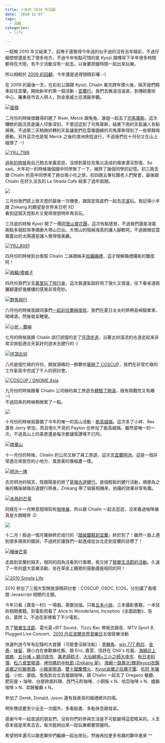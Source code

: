 ```yaml
---
title: 小朱的 2010 年回顧
date: '2010-12-07'
tags:
  - 回顧
categories:
  - life

---
```

一眨眼 2010 年又結束了。前陣子還覺得今年過的似乎過的沒有去年精彩，不過仔細想想還是去了很多地方。不過今年有點可惜的是 Kyozi 跟輝哥下半年很多時間都待在大陸，有不少活動沒有一起去。以後要把握時間一起出來玩樂。  
  
所以相較於 [2009 的回顧](http://yurenju.blogspot.com/2009/12/2009.html)，今年還是過得很精彩囉 :-)  
  
在 2009 的最後一天，在彩虹公園跟 Kyozi, Chialin 看完跨年煙火後，隔天我們騎車前往宜蘭，開始新年的第一個活動 - [宜蘭行](http://yurenju.blogspot.com/2010/01/blog-post.html)。我們去礁溪泡溫泉，到傳統藝術中心、羅東夜市去人擠人，到金車威士忌酒廠參觀。  
  
[![窗檽](images/0.jpg)](http://www.flickr.com/photos/yurenju/4247660621/ "Flickr 上 yurenju 的 窗檽")  
  
  
二月份的時候很難得的邀了 River, Merck 跟兔兔、康姐一起去了[司馬庫斯](http://yurenju.blogspot.com/2010/02/smangus.html)。這次糟糕的路況真是讓人印象深刻，千里迢迢到了司馬庫斯，結果下雨的天氣讓人有點掃興。不過第二天稍微好轉的天氣讓我們在雲霧圍繞的司馬庫斯得到了一些寧靜與感動。另外這次也是幫 Merck 之後的澳洲旅程送行，不過我們在十月份又在山上碰頭了 :-)  
  
[![YRJ_7188](images/1.jpg)](http://www.flickr.com/photos/yurenju/4346841523/ "Flickr 上 yurenju 的 YRJ_7188")  
  
[過年的時候](http://yurenju.blogspot.com/2010/02/2010.html)我自己跑去來義逛逛，沒想到莫拉克風災造成的傷害還沒恢復，So sad。大年初一的時候幾個國中同學聚了一下，補齊了幾個同學的記憶。初三跑去跟 Chialin 的高中同學來了趟台南小吃之旅，初四跟五專社團老人們聚會，最後跟 Chialin 在好久沒去的 La Strada Cafe 結束了過年假期。  
  

[![](images/2.jpg)](http://1.bp.blogspot.com/_iOO0fC4NKLE/S39hyyoB7hI/AAAAAAAAIMk/V7QgyIJ3BRc/s640/IMAG0186.jpg)

  
  
三月份我們搭上放天燈的最後一次機會，跟固定班底們一起去[平溪](http://yurenju.blogspot.com/2010/03/2010-pingsi-sky-lanterns.html)玩。我記得小羊跟 Znikang 的願望是世界末日吧 XD  
看到這個天燈影片又覺得很想明年再去玩。  
  
  
  
三月底的時候 Kyozi 開了一團[阿里山賞花團](http://yurenju.blogspot.com/2010/04/2010-alishan.html)，這次有點感冒，不過我們還是凌晨兩點多就起來準備衝大塔山日出。大塔山的階梯海真的讓人腳軟阿。不過微微從雲霧露出的太陽還是讓人覺得很美麗。  
  
[![YRJ_8091](images/3.jpg)](http://www.flickr.com/photos/yurenju/4479283844/ "Flickr 上 yurenju 的 YRJ_8091")  
  
四月份的時候到台南幫 Chialin 二姊跟姊夫[拍攝婚禮](http://yurenju.blogspot.com/2010/04/chialin.html)，這才理解婚禮攝影的難度阿！  
  
[![拜轎/摸橘子](images/4.jpg)](http://www.flickr.com/photos/yurenju/4516466734/ "Flickr 上 yurenju 的 拜轎/摸橘子")  
  
四月份我們又去[萬里玩了飛行傘](http://yurenju.blogspot.com/2010/04/blog-post_18.html)，這次我運氣超好飛了很久又很遠，往下看省道距離腳邊好幾層樓的感覺非常奇妙。  
  
[![野馬飛行](images/5.jpg)](http://www.flickr.com/photos/yurenju/4529223233/ "Flickr 上 yurenju 的 野馬飛行")  
  
六月份的時候我跟同事們[一起前往蘭嶼度假](http://yurenju.blogspot.com/2010/06/2010.html)，我們在夏日炎炎的熱帶島嶼騎單車，喝啤酒，然後發呆睡覺。  
  
[![小折 - 蘭嶼](images/6.jpg)](http://www.flickr.com/photos/yurenju/4721139319/ "Flickr 上 yurenju 的 小折 - 蘭嶼")  
  
七月的時候我跟 Chialin 誤打誤撞的走了[坪頂步道](http://yurenju.blogspot.com/2010/07/blog-post_25.html)，沿著古圳溪流的古道走起來非常涼爽挺適合天氣好的週末去健行的 :)  
  
[![坪頂古圳](images/7.jpg)](http://www.flickr.com/photos/yurenju/4827092488/ "Flickr 上 yurenju 的 坪頂古圳")  
  
八月是個忙碌的月份，開放源碼的一群夥伴[舉辦了 COSCUP](http://www.flickr.com/photos/yurenju/sets/72157624716596566/)，我們在非常忙碌的工作氣氛中完成了千人的研討會。  
  
[![COSCUP / GNOME.Asia](images/8.jpg)](http://www.flickr.com/photos/yurenju/4897836291/ "Flickr 上 yurenju 的 COSCUP / GNOME.Asia")  
  
九月份的時候跟著 Chialin 公司辦的員工旅遊去[體驗了朔溪](http://picasaweb.google.com/yurenju/OotKfJ)，既有挑戰性又有趣 :-)  
不過回來的時候稍微累了一點。  
  
[![](images/9.JPG)](http://picasaweb.google.com/lh/photo/MfV8J11c5kxy9JMKc-0XgA?feat=embedwebsite)  
  
十月份的時候我籌備了今年的唯一的高山活動 - [能高越嶺](http://yurenju.blogspot.com/2010/10/blog-post.html)。這次多了小祥、Rex 還有 Jerry 參加，而且很久不見的 Payton 也參加了能高越嶺。雖然是唯一的一次，不過高山上的美景還是每次都讓我讚嘆不已阿。  
  
[![南華山](images/10.jpg)](http://www.flickr.com/photos/yurenju/5092340281/ "Flickr 上 yurenju 的 南華山")  
  
十一月份的時候，Chialin 的公司又辦了員工旅遊，這次去[宜蘭明池](http://yurenju.blogspot.com/2010/11/blog-post.html)。這是一個非常適合來放空的小地方，風景美的像幅畫一樣。  
  
[![明池一隅](images/11.jpg)](http://www.flickr.com/photos/yurenju/5191605901/ "Flickr 上 yurenju 的 明池一隅")  
  
去完明池的隔天，陰錯陽差的排了[草嶺古道健行](http://yurenju.blogspot.com/2010/11/blog-post_23.html)。是個輕鬆的健行活動，順便為之後的桶後越嶺古道健行熱身。Znikang 帶了組裝相機來，拍攝的效果非常有趣。  
  
[![未熟的芒草](images/12.jpg)](http://www.flickr.com/photos/yurenju/5195046272/ "Flickr 上 yurenju 的 未熟的芒草")  
  
同樣在十一月無意間得知有[咖啡展](http://yurenju.blogspot.com/2010/11/2010.html)，所以跟 Chialin 一起去逛逛，沒來看過咖啡展真是大開眼界 :D  
  
[![](images/13.jpg)](http://picasaweb.google.com/lh/photo/ns0a2Cz6-h33RI7GhlHsMw?feat=embedwebsite)  
  
十二月！經過一個月籌辦終於成行的『[踏破鐵鞋到宜蘭](http://yurenju.blogspot.com/2010/12/blog-post.html)』終於到了！雖然一路上遇到很多搞笑的錯誤，不過終於讓我們一起達成從台北走到宜蘭的目標了！  
  
[![桶後芒草](images/14.jpg)](http://www.flickr.com/photos/yurenju/5232747275/ "Flickr 上 yurenju 的 桶後芒草")  
  
走路到宜蘭的隔天，相同的因為沒看到行事曆，我又排了[簡單生活節的活動](http://yurenju.blogspot.com/2010/12/2010.html)。久違了一年的盛大音樂活動，坐在草皮上聽歌的感動還是相同的阿！  
  
[![2010 Simple Life](images/15.jpg)](http://www.flickr.com/photos/yurenju/5234537685/ "Flickr 上 yurenju 的 2010 Simple Life")  
  
  
2010 參加了三個大型開放源碼研討會：COSCUP, OSDC, ICOS，分別講了兩場跟 Javascript 相關的主題。  
  
今年只看《寶島一村》一場戲，需要加強。只看[五本小說](http://www.anobii.com/yurenju/books)，三本攝影書籍，一本技術相關書籍。到電影院看了 Alice In Wonderland, Inception《全面啟動》、告白、葉問 2。不過在家裡看了不少電影。  
  
去了[簡單生活節](http://yurenju.blogspot.com/2010/12/2010.html)、雷光夏+BIT Sound、Tizzy Bac 帶我去錄音、MTV Sport B. Plugged Live Concert、[2010 丹尼波爾世界音樂日](http://www.flickr.com/photos/yurenju/5043550743/)五個音樂活動  
  
快速列過今年有記錄的大食團（可能會沒辦法點）：[黑鮪魚](http://www.facebook.com/event.php?eid=133508563341940)、[win 777 熱炒](http://www.facebook.com/event.php?eid=133014783379421)、[金泰](http://yurenju.blogspot.com/2010/06/blog-post.html)、[味留](http://yurenju.blogspot.com/2010/01/blog-post_10.html)、跟小白在麥歡樂吃飯、跟 Eric, 嘉雯、佳妤在 Chili's 吃飯、[海綿北上唱歌](http://www.facebook.com/event.php?eid=118613134822947)、[五分埔 + 饒河夜市](http://www.facebook.com/event.php?eid=131134516909776)、[萬老師粽子](http://www.facebook.com/event.php?eid=130820126951369)、[大仙繞境+三小之師大夜市](http://www.facebook.com/event.php?eid=141939149151272)、[秋日本料理](http://www.facebook.com/event.php?eid=143331035692960)、[松八食堂喝酒](http://yurenju.blogspot.com/2010/08/blog-post.html)、[烤你媽的中秋節 (Znikang 家)](http://www.facebook.com/event.php?eid=147967325241532)、[海綿一路靠北/輝哥kyozi衣錦返鄉之吃飯喝酒](http://www.facebook.com/event.php?eid=108120905918799)、[小銘家喝酒](http://www.facebook.com/event.php?eid=153184928053181)、[雙十國慶煙火](http://www.facebook.com/event.php?eid=166358213377542)、[Kyozi返鄉之拉褲子團](http://www.facebook.com/event.php?eid=161633713855613)、[吃阿 羊雞 城](http://www.facebook.com/event.php?eid=102837513116553)、小杜、康姐、兔兔到台北去爐鍋咖啡。跟 Chialin 一起去了 Oregano 餐廳、肥前屋 + 咖啡、白屋歐風料理、西門元町咖哩、小銅板 x N、哈亞咖啡 x N、爐鍋咖啡 x N、其餘餐廳 x N。  
  
參加了 Derek, Donald, Jason 還有我表哥的婚禮總共四場。  
  
明年應該要至少出去一次國外，多看點書、多點休息跟發呆。  
  
感謝今年一起度過的朋友們，沒有你們的參與生活是不可能變得這麼精采的。人生原本就是來來去去，每次能夠出來一起玩樂都要把握阿。  
  
希望明年還可以跟老夥伴們繼續一起出來玩，然後再拉更多有趣的夥伴進來 ^^